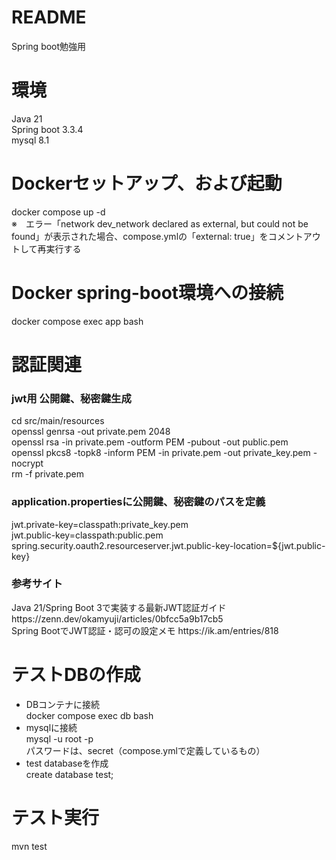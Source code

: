 # README
Spring boot勉強用

# 環境
Java 21<br/>
Spring boot 3.3.4<br/>
mysql 8.1<br/>

# Dockerセットアップ、および起動
docker compose up -d<br>
※　エラー「network dev_network declared as external, but could not be found」が表示された場合、compose.ymlの「external: true」をコメントアウトして再実行する

# Docker spring-boot環境への接続
docker compose exec app bash

# 認証関連
<h3>jwt用 公開鍵、秘密鍵生成</h3>
cd src/main/resources<br/>
openssl genrsa -out private.pem 2048<br/>
openssl rsa -in private.pem -outform PEM -pubout -out public.pem<br/>
openssl pkcs8 -topk8 -inform PEM -in private.pem -out private_key.pem -nocrypt<br/>
rm -f private.pem

<h3>application.propertiesに公開鍵、秘密鍵のパスを定義</h3>
jwt.private-key=classpath:private_key.pem<br/>
jwt.public-key=classpath:public.pem<br/>
spring.security.oauth2.resourceserver.jwt.public-key-location=${jwt.public-key}<br/>

<h3>参考サイト</h3>
Java 21/Spring Boot 3で実装する最新JWT認証ガイド https://zenn.dev/okamyuji/articles/0bfcc5a9b17cb5<br/>
Spring BootでJWT認証・認可の設定メモ https://ik.am/entries/818

# テストDBの作成
<ul>
<li>DBコンテナに接続</li>
docker compose exec db bash
<li>mysqlに接続</li>
mysql -u root -p<br>
パスワードは、secret（compose.ymlで定義しているもの）
<li>test databaseを作成</li>
create database test;<br>
</ul>

# テスト実行
mvn test
